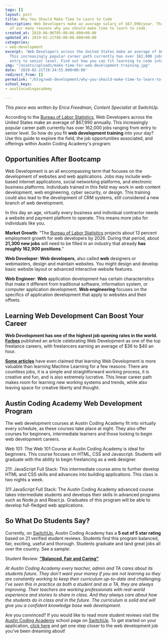 ```yaml
---
tags: []
layout: post
title: Why You Should Make Time to Learn to Code
description: Web Developers make an average salary of $67,990/year. That's just one
  of our many reasons why you should make time to learn to code.
created_at: 2018-06-06T05:00:00.000+00:00
updated_at: 2019-02-21T06:00:00.000+00:00
categories:
- web-development
excerpt: 'Web Developers across the United States make an average of $67,990 annually.
  This increasingly popular career path currently has over 162,000 jobs ranging from
  entry to senior level. Find out how you can fit learning to code into your day:'
img: "/assets/uploads/make-time-for-web-development-training.jpg"
date: '2019-02-21T19:34:55.000+00:00'
redirect_from: []
permalink: "/blog/web-development/why-you-should-make-time-to-learn-to-code/"
school_keys:
- austincodingacademy

---
```

_This piece was written by Erica Freedman, Content Specialist at SwitchUp._

According to the [Bureau of Labor Statistics](https://www.bls.gov/ooh/computer-and-information-technology/web-developers.htm), Web Developers across the United States make an average of $67,990 annually. This increasingly popular career path currently has over 162,000 jobs ranging from entry to senior level. So how do you fit **web development training** into your day? Use this guide to explore the field, the job opportunities associated, and offerings within Austin Coding Academy's program:

## Opportunities After Bootcamp

Web Development is an all encompassing term that focuses on the development of websites and web applications. Jobs may include web-based internet applications, social networking platforms, and electronic business platforms. Individuals trained in this field may work in web content development, web engineering, cyber security, or design. This training could also lead to the development of CRM systems, still considered a new branch of web development.

In this day an age, virtually every business and individual contractor needs a website and payment platform to operate. This means more jobs for individuals like you.

**Market Growth**: “The [Bureau of Labor Statistics](https://www.bls.gov/ooh/computer-and-information-technology/web-developers.htm) projects about 13 percent employment growth for web developers by 2026. During that period, about **21,300 new jobs** will need to be filled in an industry that already **has roughly 162,900 positions**.”

**Web Developer**: **Web developers**, also called **web** designers or webmasters, design and maintain websites. You might design and develop basic website layout or advanced interactive website features.

**Web Engineer**: **Web** application development has certain characteristics that make it different from traditional software, information system, or computer application development. **Web engineering** focuses on the specifics of application development that apply to websites and their offsets.

## Learning Web Development Can Boost Your Career

**Web Development has one of the highest job opening rates in the world.** [**Forbes**](https://www.forbes.com/pictures/mjd45eilkk/web-development/#7864f8833180) published an article celebrating Web Development as one of the top freelance careers, with freelancers earning an average of $36 to $40 an hour.

[**Some articles**](https://www.forbes.com/sites/quora/2017/04/10/five-reasons-why-web-development-is-a-better-career-path-than-machine-learning/#378689f53ddf) have even claimed that learning Web Development is more valuable than learning Machine Learning for a few reasons: There are countless jobs, it is a simple and straightforward working process, it is creative and fun, and is also extremely lucrative. This linear career path makes room for learning new working systems and trends, while also leaving space for creative liberty and thought.

## Austin Coding Academy Web Development Program

The web development courses at Austin Coding Academy fit into virtually every schedule, as these courses take place at night. They also offer courses for beginners, intermediate learners and those looking to begin web development careers.

Web 101: The Web 101 Course at Austin Coding Academy is ideal for beginners. This course focuses on HTML, CSS and Javascript. Students will graduate with the ability to begin freelancing as a web designer.

211: JavaScript Full Stack: This intermediate course aims to further develop HTML and CSS skills and advances into building applications. This class is two nights a week.

311 JavaScript Full Stack: The Austin Coding Academy advanced course takes intermediate students and develops their skills in advanced programs such as Node.js and React.js. Graduates of this program will be able to develop full-fledged web applications.

## So What Do Students Say?

Currently, on [SwitchUp](http://switchup.org/), Austin Coding Academy has a **5 out of 5 star rating** based on 21 verified student reviews. Students find this program balanced, fair, exciting, useful and thorough. Students graduate and land great jobs all over the country. See a sample:

Student Review: [**"Balanced, Fair and Caring"**](https://www.switchup.org/bootcamps/austin-coding-academy?review_id=11842)

_At Austin Coding Academy every teacher, admin and TA cares about its students future. They don't want your money if you are not learning so they are constantly working to keep their curriculum up-to-date and challenging. I've seen this in practice as both a student and as a TA, they are always improving. Their teachers are working professionals with real-world experience and stories to share in class. And they always care about how the students do in class and in the future. The curriculum is solid and will give you a confident knowledge base web development._

Are you convinced? If you would like to read more student reviews visit the [Austin Coding Academy](https://www.switchup.org/bootcamps/austin-coding-academy?review_id=11842) school page on [SwitchUp](https://www.switchup.org/bootcamps/austin-coding-academy?review_id=11842). To get started on your application, [click here](https://austincodingacademy.com/apply/) and get one step closer to the web development job you’ve been dreaming about!